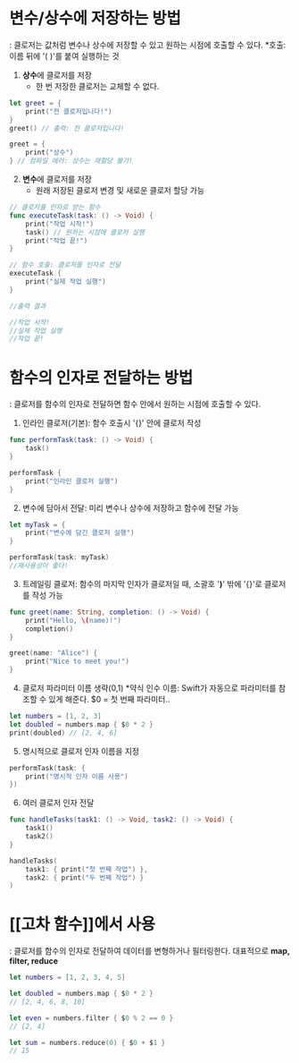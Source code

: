 # 변수/상수에 저장하는 방법
: 클로저는 값처럼 변수나 상수에 저장할 수 있고 원하는 시점에 호출할 수 있다.
\*호출: 이름 뒤에 '( )'를 붙여 실행하는 것
1. **상수**에 클로저를 저장
	-  한 번 저장한 클로저는 교체할 수 없다.
```swift
let greet = {
    print("전 클로저입니다!")
}
greet() // 출력: 전 클로저입니다!

greet = {
	print("상수")
} // 컴파일 에러: 상수는 재할당 불가!
```

2. **변수**에 클로저를 저장
	- 원래 저장된 클로저 변경 및 새로운 클로저 할당 가능
```swift
// 클로저를 인자로 받는 함수
func executeTask(task: () -> Void) {
    print("작업 시작!")
    task() // 원하는 시점에 클로저 실행
    print("작업 끝!")
}

// 함수 호출: 클로저를 인자로 전달
executeTask {
    print("실제 작업 실행")
}

//출력 결과

//작업 시작!
//실제 작업 실행
//작업 끝!
```

# 함수의 인자로 전달하는 방법
: 클로저를 함수의 인자로 전달하면 함수 안에서 원하는 시점에 호출할 수 있다.
1. 인라인 클로저(기본): 함수 호출시 '{}' 안에 클로저 작성
```swift
func performTask(task: () -> Void) {
    task()
}

performTask {
    print("인라인 클로저 실행")
}
```
2. 변수에 담아서 전달: 미리 변수나 상수에 저장하고 함수에 전달 가능
```swift
let myTask = {
    print("변수에 담긴 클로저 실행")
}

performTask(task: myTask)
//재사용성이 좋다!
```
3. 트레일링 클로저: 함수의 마지막 인자가 클로저일 때, 소괄호 '**)**' 밖에 '{}'로 클로저를 작성 가능
```swift
func greet(name: String, completion: () -> Void) {
    print("Hello, \(name)!")
    completion()
}

greet(name: "Alice") {
    print("Nice to meet you!")
}
```
4. 클로저 파라미터 이름 생략($0,$1)
   \*약식 인수 이름: Swift가 자동으로 파라미터를 참조할 수 있게 해준다. $0 = 첫 번째 파라미터..
```swift
let numbers = [1, 2, 3]
let doubled = numbers.map { $0 * 2 }
print(doubled) // [2, 4, 6]
```
5. 명시적으로 클로저 인자 이름을 지정
```swift
performTask(task: {
    print("명시적 인자 이름 사용")
})
```
6.  여러 클로저 인자 전달
```swift
func handleTasks(task1: () -> Void, task2: () -> Void) {
    task1()
    task2()
}

handleTasks(
    task1: { print("첫 번째 작업") },
    task2: { print("두 번째 작업") }
)
```

# [[고차 함수]]에서 사용
: 클로저를 함수의 인자로 전달하여 데이터를 변형하거나 필터링한다. 대표적으로 **map, filter, reduce**
```swift
let numbers = [1, 2, 3, 4, 5]

let doubled = numbers.map { $0 * 2 }
// [2, 4, 6, 8, 10]

let even = numbers.filter { $0 % 2 == 0 }
// [2, 4]

let sum = numbers.reduce(0) { $0 + $1 }
// 15
```